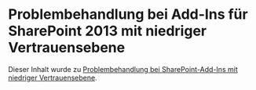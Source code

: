 
# Problembehandlung bei Add-Ins für SharePoint 2013 mit niedriger Vertrauensebene

Dieser Inhalt wurde zu  [Problembehandlung bei SharePoint-Add-Ins mit niedriger Vertrauensebene](creating-sharepoint-add-ins-that-use-low-trust-authorization.md#Trouble).




